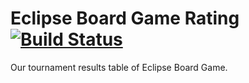 # Eclipse Board Game Rating [![Build Status](https://travis-ci.com/IRus/eclipse-board-game.svg?branch=master)](https://travis-ci.com/IRus/eclipse-board-game)

Our tournament results table of Eclipse Board Game.
